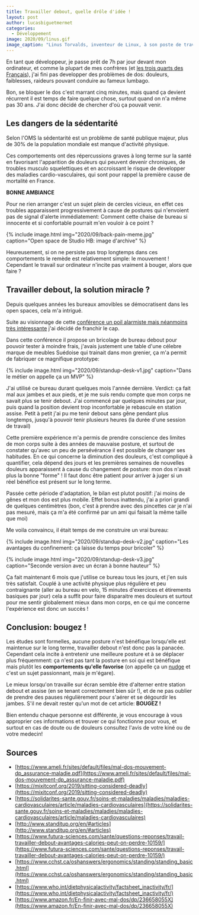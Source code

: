 ```yaml
---
title: Travailler debout, quelle drôle d'idée !
layout: post
author: lucasbiguetmermet
categories:
  - Développement
image: 2020/09/linus.gif
image_caption: "Linus Torvalds, inventeur de Linux, à son poste de travail / tapis-roulant"
---
```


En tant que développeur, je passe prêt de 7h par jour devant mon ordinateur, et comme la plupart de mes confrères (et [les trois quarts des Français](https://www.ouest-france.fr/sante/mal-de-dos-90-des-francais-assurent-en-souffrir-4872061)), j'ai fini pas developper des problèmes de dos: douleurs, faiblesses, raideurs pouvant conduire au fameux lumbago.

Bon, se bloquer le dos c'est marrant cinq minutes, mais quand ça devient récurrent il est temps de faire quelque chose, surtout quand on n'a même pas 30 ans. J'ai donc décidé de chercher d'où ça pouvait venir.

## Les dangers de la sédentarité

Selon l'OMS la sédentarité est un problème de santé publique majeur, plus de 30% de la population mondiale est manque d'activité physique.

Ces comportements ont des répercussions graves à long terme sur la santé en favorisant l'apparition de douleurs qui peuvent devenir chroniques, de troubles musculo squelettiques et en accroissant le risque de developper des maladies cardio-vasculaires, qui sont pour rappel la première cause de mortalité en France.

**BONNE AMBIANCE**

Pour ne rien arranger c'est un sujet plein de cercles vicieux, en effet ces troubles apparaissent progressivement à cause de postures qui n'envoient pas de signal d'alerte immédiatement: Comment cette chaise de bureau si innocente et si confortable pourrait m'en vouloir à ce point ?

{% include image.html img="2020/09/back-pain-meme.jpg" caption="Open space de Studio HB: image d'archive" %}

Heureusement, si on ne persiste pas trop longtemps dans ces comportements le remède est relativement simple: le mouvement ! Cependant le travail sur ordinateur n'incite pas vraiment à bouger, alors que faire ?

## Travailler debout, la solution miracle ?

Depuis quelques années les bureaux amovibles se démocratisent dans les open spaces, cela m'a intrigué.

Suite au visionnage de cette [conférence un poil alarmiste mais néanmoins très intéressante](https://mixitconf.org/2019/sitting-considered-deadly) j'ai décidé de franchir le cap.

Dans cette conférence il propose un bricolage de bureau debout pour pouvoir tester à moindre frais, j'avais justement une table d'une célebre marque de meubles Suédoise qui trainait dans mon grenier, ça m'a permit de fabriquer ce magnifique prototype:

{% include image.html img="2020/09/standup-desk-v1.jpg" caption="Dans le métier on appelle ça un MVP" %}

J'ai utilisé ce bureau durant quelques mois l'année dernière. Verdict: ça fait mal aux jambes et aux pieds, et je me suis rendu compte que mon corps ne savait plus se tenir debout. J'ai commencé par quelques minutes par jour, puis quand la position devient trop inconfortable je rebascule en station assise. Petit à petit j'ai pu me tenir debout sans gêne pendant plus longtemps, jusqu'à pouvoir tenir plusieurs heures (la durée d'une session de travail)

Cette première expérience m'a permis de prendre conscience des limites de mon corps suite à des années de mauvaise posture, et surtout de constater qu'avec un peu de persévérance il est possible de changer ses habitudes. En ce qui concerne la diminution des douleurs, c'est compliqué à quantifier, cela dépend des jours et les premières semaines de nouvelles douleurs apparaissent à cause du changement de posture: mon dos n'avait plus la bonne "forme" ! Il faut donc être patient pour arriver à juger si un réel bénéfice est présent sur le long terme.

Passée cette période d'adaptation, le bilan est plutot positif: j'ai moins de gênes et mon dos est plus mobile. Effet bonus inattendu, j'ai a priori grandi de quelques centimètres (bon, c'est à prendre avec des pincettes car je n'ai pas mesuré, mais ça m'a été confirmé par un ami qui faisait la même taille que moi)

Me voila convaincu, il était temps de me construire un vrai bureau:

{% include image.html img="2020/09/standup-desk-v2.jpg" caption="Les avantages du confinement: ça laisse du temps pour bricoler" %}

{% include image.html img="2020/09/standup-desk-v3.jpg" caption="Seconde version avec un écran à bonne hauteur" %}

Ça fait maintenant 6 mois que j'utilise ce bureau tous les jours, et j'en suis très satisfait. Couplé à une activité physique plus régulière et peu contraignante (aller au bureau en velo, 15 minutes d'exercices et étirements basiques par jour) cela a suffit pour faire disparaitre mes douleurs et surtout pour me sentir globalement mieux dans mon corps, en ce qui me concerne l'expérience est donc un succès !

## Conclusion: bougez !

Les études sont formelles, aucune posture n'est bénéfique lorsqu'elle est maintenue sur le long terme, travailler debout n'est donc pas la panacée. Cependant cela incite à entretenir une meilleure posture et à se déplacer plus fréquemment: ça n'est pas tant la posture en soi qui est bénéfique mais plutôt les **comportements qu'elle favorise** (on appelle ça un [nudge](https://youtu.be/E8Kaq1KLkr0) et c'est un sujet passionnant, mais je m'égare).

Le mieux lorsqu'on travaille sur écran semble être d'alterner entre station debout et assise (en se tenant correctement bien sûr !), et de ne pas oublier de prendre des pauses régulièrement pour s'aérer et se dégourdir les jambes. S'il ne devait rester qu'un mot de cet article: **BOUGEZ !**

Bien entendu chaque personne est différente, je vous encourage à vous approprier ces informations et trouver ce qui fonctionne pour vous, et surtout en cas de doute ou de douleurs consultez l'avis de votre kiné ou de votre medecin!

## Sources

- [https://www.ameli.fr/sites/default/files/mal-dos-mouvement-dp_assurance-maladie.pdf](https://www.ameli.fr/sites/default/files/mal-dos-mouvement-dp_assurance-maladie.pdf)
- [https://mixitconf.org/2019/sitting-considered-deadly](https://mixitconf.org/2019/sitting-considered-deadly)
- [https://solidarites-sante.gouv.fr/soins-et-maladies/maladies/maladies-cardiovasculaires/article/maladies-cardiovasculaires](https://solidarites-sante.gouv.fr/soins-et-maladies/maladies/maladies-cardiovasculaires/article/maladies-cardiovasculaires)
- [http://www.standitup.org/en/#articles](http://www.standitup.org/en/#articles)
- [https://www.futura-sciences.com/sante/questions-reponses/travail-travailler-debout-avantages-calories-peut-on-perdre-10159/](https://www.futura-sciences.com/sante/questions-reponses/travail-travailler-debout-avantages-calories-peut-on-perdre-10159/)
- [https://www.cchst.ca/oshanswers/ergonomics/standing/standing_basic.html](https://www.cchst.ca/oshanswers/ergonomics/standing/standing_basic.html)
- [https://www.who.int/dietphysicalactivity/factsheet_inactivity/fr/](https://www.who.int/dietphysicalactivity/factsheet_inactivity/fr/)
- [https://www.amazon.fr/En-finir-avec-mal-dos/dp/236658055X](https://www.amazon.fr/En-finir-avec-mal-dos/dp/236658055X)